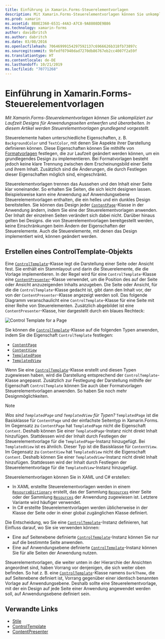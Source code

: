 ```yaml
---
title: Einführung in Xamarin.Forms-Steuerelementvorlagen
description: Mit Xamarin.Forms-Steuerelementvorlagen können Sie unkompliziert zur Laufzeit Designs für Anwendungsseiten entwerfen und überarbeiten. In diesem Artikel werden Steuerelementvorlagen grundlegend vorgestellt.
ms.prod: xamarin
ms.assetid: 8B8E2360-6531-44A3-A7C8-9A8808DE9B86
ms.technology: xamarin-forms
author: davidbritch
ms.author: dabritch
ms.date: 03/08/2016
ms.openlocfilehash: 70646999154297592137c6966626b318fb73897c
ms.sourcegitcommit: 9bfedf07940dad7270db86767eb2cc4007f2a59f
ms.translationtype: HT
ms.contentlocale: de-DE
ms.lasthandoff: 10/21/2019
ms.locfileid: "70771268"
---
```

# <a name="introduction-to-xamarinforms-control-templates"></a>Einführung in Xamarin.Forms-Steuerelementvorlagen

_Mit Xamarin.Forms-Steuerelementvorlagen können Sie unkompliziert zur Laufzeit Designs für Anwendungsseiten entwerfen und überarbeiten. In diesem Artikel werden Steuerelementvorlagen grundlegend vorgestellt._

Steuerelemente haben unterschiedliche Eigenschaften, z. B. `BackgroundColor` und `TextColor`, mit denen Sie Aspekte ihrer Darstellung definieren können. Diese Eigenschaften können Sie mithilfe von [Formatvorlagen](~/xamarin-forms/user-interface/styles/index.md) festlegen, die zur Laufzeit geändert werden können, um ein grundlegendes Design zu implementieren. Bei Formatvorlagen besteht jedoch keine klare Trennung zwischen dem Erscheinungsbild einer Seite und ihrem Inhalt. Zusätzlich sind die Änderungen, die durch Festlegen dieser Eigenschaften möglich sind, eingeschränkt.

Steuerelementvorlagen trennen das Aussehen und den Inhalt einer Seite klar voneinander. So erhalten Sie Seiten, die sich leicht designen lassen. Beispielsweise kann eine Anwendung auf Anwendungsebene Steuerelementvorlagen enthalten, die ein helles und ein dunkles Design bereitstellen. Sie können das Design jeder [`ContentPage`](xref:Xamarin.Forms.ContentPage)-Klasse in der Anwendung ändern, indem Sie eine der Steuerelementvorlagen anwenden. Der Inhalt der einzelnen Seiten verändert sich dabei nicht. Darüber hinaus gelten bei Designs. die von Steuerelementvorlagen bereitgestellt werden, keine Einschränkungen beim Ändern der Eigenschaften der Steuerelemente. Auch die Steuerelemente, mit denen das Design implementiert wird, können geändert werden.

## <a name="creating-a-controltemplate"></a>Erstellen eines ControlTemplate-Objekts

Eine [`ControlTemplate`](xref:Xamarin.Forms.ControlTemplate)-Klasse legt die Darstellung einer Seite oder Ansicht fest. Sie enthält ein Stammlayout und darin die Steuerelemente, die die Vorlage implementieren. In der Regel wird für eine `ControlTemplate`-Klasse eine [`ContentPresenter`](xref:Xamarin.Forms.ContentPresenter)-Klasse verwendet, um die Position des auf der Seite oder Ansicht anzuzeigenden Inhalts anzugeben. Die Seite oder Ansicht, für die die `ControlTemplate`-Klasse gedacht ist, gibt dann den Inhalt vor, der von der `ContentPresenter`-Klasse angezeigt werden soll. Das folgende Diagramm veranschaulicht eine `ControlTemplate`-Klasse für eine Seite mit einer Reihe von Steuerelementen. Zusätzlich abgebildet ist eine `ContentPresenter`-Klasse, hier dargestellt durch ein blaues Rechteck:

![](introduction-images/control-template.png "Control Template for a Page")

Sie können die [`ControlTemplate`](xref:Xamarin.Forms.ControlTemplate)-Klasse auf die folgenden Typen anwenden, indem Sie die Eigenschaft `ControlTemplate` festlegen:

- [`ContentPage`](xref:Xamarin.Forms.ContentPage)
- [`ContentView`](xref:Xamarin.Forms.ContentView)
- [`TemplatedPage`](xref:Xamarin.Forms.TemplatedPage)
- [`TemplatedView`](xref:Xamarin.Forms.TemplatedView)

Wenn Sie eine [`ControlTemplate`](xref:Xamarin.Forms.ControlTemplate)-Klasse erstellt und diesen Typen zugewiesen haben, wird die Darstellung entsprechend der `ControlTemplate`-Klasse angepasst. Zusätzlich zur Festlegung der Darstellung mithilfe der Eigenschaft `ControlTemplate` können Sie auch über Formatvorlagen Steuerelementvorlagen anwenden. So haben Sie noch mehr Designmöglichkeiten.

> [!NOTE]
> *Was sind `TemplatedPage` und `TemplatedView` für Typen?* `TemplatedPage` ist die Basisklasse für `ContentPage` und der einfachste Seitentyp in Xamarin.Forms. Im Gegensatz zu `ContentPage` hat `TemplatedPage` nicht die Eigenschaft `Content`. Deshalb können Sie einer `TemplatedPage`-Instanz nicht direkt Inhalt hinzufügen. Stattdessen wird der Inhalt durch Festlegen der Steuerelementvorlage für die `TemplatedPage`-Instanz hinzugefügt. Bei `TemplatedView` ist es ähnlich. Dieser Typ ist die Basisklasse für `ContentView`. Im Gegensatz zu `ContentView` hat `TemplatedView` nicht die Eigenschaft `Content`. Deshalb können Sie einer `TemplatedView`-Instanz nicht direkt Inhalt hinzufügen. Stattdessen wird der Inhalt durch Festlegen der Steuerelementvorlage für die `TemplatedView`-Instanz hinzugefügt.

Steuerelementvorlagen können Sie in XAML und C# erstellen:

- In XAML erstellte Steuerelementvorlagen werden in einem [`ResourceDictionary`](xref:Xamarin.Forms.ResourceDictionary) erstellt, das der Sammlung [`Resources`](xref:Xamarin.Forms.VisualElement.Resources) einer Seite oder der Sammlung [`Resources`](xref:Xamarin.Forms.Application.Resources) der Anwendung zugewiesen ist. Letztere Variante wird häufiger verwendet.
- In C# erstellte Steuerelementvorlagen werden üblicherweise in der Klasse der Seite oder in einer global zugänglichen Klasse definiert.

Die Entscheidung, wo Sie eine [`ControlTemplate`](xref:Xamarin.Forms.ControlTemplate)-Instanz definieren, hat Einfluss darauf, wo Sie sie verwenden können:

- Eine auf Seitenebene definierte [`ControlTemplate`](xref:Xamarin.Forms.ControlTemplate)-Instanz können Sie nur auf die bestimmte Seite anwenden.
- Eine auf Anwendungsebene definierte [`ControlTemplate`](xref:Xamarin.Forms.ControlTemplate)-Instanz können Sie für alle Seiten der Anwendung nutzen.

Steuerelementvorlagen, die weiter unten in der Hierarchie der Ansichten angeordnet sind, haben Vorrang vor denjenigen, die sich weiter oben befinden. So hat z. B. eine [`ControlTemplate`](xref:Xamarin.Forms.ControlTemplate)-Klasse namens `DarkTheme`, die auf Seitenebene definiert ist, Vorrang gegenüber einer identisch benannten Vorlage auf Anwendungsebene. Deshalb sollte eine Steuerelementvorlage, mit der ein Design auf jede Seite einer Anwendung angewendet werden soll, auf Anwendungsebene definiert sein.

## <a name="related-links"></a>Verwandte Links

- [Stile](~/xamarin-forms/user-interface/styles/index.md)
- [ControlTemplate](xref:Xamarin.Forms.ControlTemplate)
- [ContentPresenter](xref:Xamarin.Forms.ContentPresenter)
